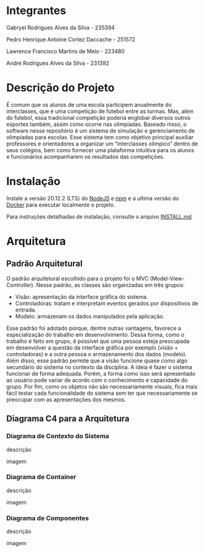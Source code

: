# Integrantes

Gabryel Rodrigues Alves da Silva - 235394

Pedro Henrique Antoine Cortez Daccache - 251572

Lawrence Francisco Martins de Melo - 223480

André Rodrigues Alves da Silva - 231392

# Descrição do Projeto

É comum que os alunos de uma escola participem anualmente do interclasses, que é uma competição de futebol entre as turmas. Mas, além do futebol, essa tradicional competição poderia englobar diversos outros esportes também, assim como ocorre nas olimpíadas. Baseado nisso, o software nesse repositório é um sistema de simulação e gerenciamento de olimpíadas para escolas. Esse sistema tem como objetivo principal auxiliar professores e orientadores a organizar um “interclasses olímpico” dentro de seus colégios, bem como fornecer uma plataforma intuitiva para os alunos e funcionários acompanharem os resultados das competições.

# Instalação

Instale a versão 20.12.2 (LTS) do [NodeJS](https://nodejs.org/en/download) e [npm](https://docs.npmjs.com/downloading-and-installing-node-js-and-npm) e a ultima versão do [Docker](https://docs.docker.com/engine/install/) para executar localmente o projeto.

Para instruções detalhadas de instalação, consulte o arquivo [INSTALL.md](./INSTALL.md)

# Arquitetura

## Padrão Arquitetural

O padrão arquitetural escolhido para o projeto foi o MVC (Model-View-Controller). Nesse padrão, as classes são organizadas em três grupos:
* Visão: apresentação da interface gráfica do sistema.
* Controladoras: tratam e interpretam eventos gerados por dispositivos de entrada.
* Modelo: armazenam os dados manipulados pela aplicação.

Esse padrão foi adotado porque, dentre outras vantagens, favorece a especialização do trabalho em desenvolvimento. Dessa forma, como o trabalho é feito em grupo, é possível que uma pessoa esteja preocupada em desenvolver a questão da interface gráfica por exemplo (visão + controladoras) e a outra pessoa o armazenamento dos dados (modelo).
Além disso, esse padrão permite que a visão funcione quase como algo secundário do sistema no contexto da disciplina. A ideia é fazer o sistema funcionar de forma adequada. Porém, a forma como isso será apresentado ao usuário pode variar de acordo com o conhecimento e capacidade do grupo.
Por fim, como os objetos não são necessariamente visuais, fica mais fácil testar cada funcionalidade do sistema sem ter que necessariamente se preocupar com as apresentações dos mesmos.

## Diagrama C4 para a Arquitetura

### Diagrama de Contexto do Sistema
descrição

imagem

### Diagrama de Container
descrição

imagem

### Diagrama de Componentes
descrição

imagem